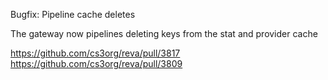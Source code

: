 Bugfix: Pipeline cache deletes

The gateway now pipelines deleting keys from the stat and provider cache

https://github.com/cs3org/reva/pull/3817
https://github.com/cs3org/reva/pull/3809